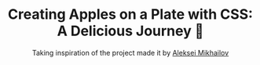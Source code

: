 <div align="center">

# Creating Apples on a Plate with CSS: A Delicious Journey 🍏

Taking inspiration of the project made it by [Aleksei Mikhailov](https://dev.to/plxel/creating-an-apple-on-a-plate-with-css-a-delicious-journey-5b5c?context=digest/)

</div>
